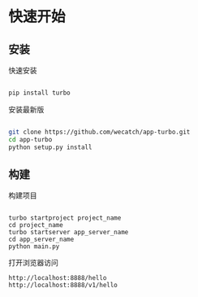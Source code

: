 # 快速开始

## 安装

快速安装

```sh

pip install turbo

```

安装最新版

```sh

git clone https://github.com/wecatch/app-turbo.git 
cd app-turbo
python setup.py install

```

## 构建


构建项目

```

turbo startproject project_name
cd project_name
turbo startserver app_server_name
cd app_server_name
python main.py 

```


打开浏览器访问

```
http://localhost:8888/hello
http://localhost:8888/v1/hello
```






